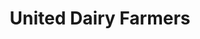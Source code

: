 ---
title: "United Dairy Farmers"
url: /batavia/united-dairy-farmers-north-riverside-drive/
shop: convenience
---